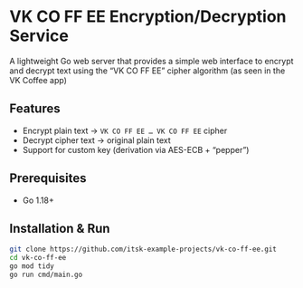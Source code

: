 # VK CO FF EE Encryption/Decryption Service

A lightweight Go web server that provides a simple web interface to encrypt and decrypt text using the “VK CO FF EE” cipher algorithm (as seen in the VK Coffee app)

## Features

- Encrypt plain text → `VK CO FF EE … VK CO FF EE` cipher
- Decrypt cipher text → original plain text
- Support for custom key (derivation via AES-ECB + “pepper”)

## Prerequisites

- Go 1.18+ 

## Installation & Run

```bash
git clone https://github.com/itsk-example-projects/vk-co-ff-ee.git
cd vk-co-ff-ee
go mod tidy
go run cmd/main.go
```
